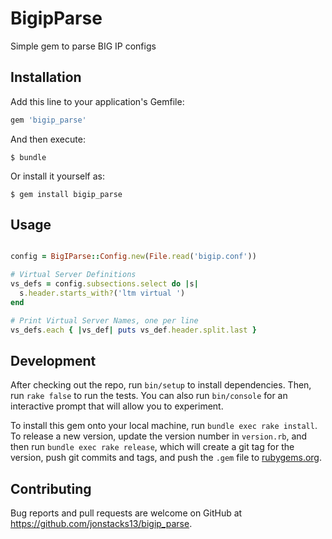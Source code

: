 # BigipParse

Simple gem to parse BIG IP configs

## Installation

Add this line to your application's Gemfile:

```ruby
gem 'bigip_parse'
```

And then execute:

    $ bundle

Or install it yourself as:

    $ gem install bigip_parse

## Usage

```ruby

config = BigIParse::Config.new(File.read('bigip.conf'))

# Virtual Server Definitions
vs_defs = config.subsections.select do |s|
  s.header.starts_with?('ltm virtual ')
end

# Print Virtual Server Names, one per line
vs_defs.each { |vs_def| puts vs_def.header.split.last }

```

## Development

After checking out the repo, run `bin/setup` to install dependencies.
Then, run `rake false` to run the tests. You can also run `bin/console`
for an interactive prompt that will allow you to experiment.

To install this gem onto your local machine, run `bundle exec rake install`.
To release a new version, update the version number in `version.rb`, and
then run `bundle exec rake release`, which will create a git tag for the
version, push git commits and tags, and push the `.gem` file to
[rubygems.org](https://rubygems.org).

## Contributing

Bug reports and pull requests are welcome on GitHub at
https://github.com/jonstacks13/bigip_parse.

